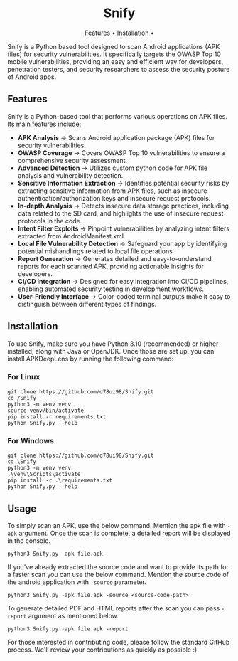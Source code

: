 # <div align="center">Snify</div>
<div align="center">
<a href="https://github.com/d78ui98/APKDeepLens/tree/master#features">Features</a> • 
<a href="https://github.com/d78ui98/APKDeepLens/tree/master#installation">Installation</a> • 
</div>
<p>

Snify is a Python based tool designed to scan Android applications (APK files) for security vulnerabilities. It specifically targets the OWASP Top 10 mobile vulnerabilities, providing an easy and efficient way for developers, penetration testers, and security researchers to assess the security posture of Android apps.





## Features

Snify is a Python-based tool that performs various operations on APK files. Its main features include:

- **APK Analysis** -> Scans Android application package (APK) files for security vulnerabilities.
- **OWASP Coverage** -> Covers OWASP Top 10 vulnerabilities to ensure a comprehensive security assessment.
- **Advanced Detection** -> Utilizes custom python code for APK file analysis and vulnerability detection.
- **Sensitive Information Extraction** -> Identifies potential security risks by extracting sensitive information from APK files, such as insecure authentication/authorization keys and insecure request protocols.
- **In-depth Analysis** -> Detects insecure data storage practices, including data related to the SD card, and highlights the use of insecure request protocols in the code.
- **Intent Filter Exploits** -> Pinpoint vulnerabilities by analyzing intent filters extracted from AndroidManifest.xml.
- **Local File Vulnerability Detection** -> Safeguard your app by identifying potential mishandlings related to local file operations
- **Report Generation** -> Generates detailed and easy-to-understand reports for each scanned APK, providing actionable insights for developers.
- **CI/CD Integration** -> Designed for easy integration into CI/CD pipelines, enabling automated security testing in development workflows.
- **User-Friendly Interface** -> Color-coded terminal outputs make it easy to distinguish between different types of findings.

## Installation

To use Snify, make sure you have Python 3.10 (recommended) or higher installed, along with Java or OpenJDK. Once those are set up, you can install APKDeepLens by running the following command:
### For Linux
```
git clone https://github.com/d78ui98/Snify.git
cd /Snify
python3 -m venv venv
source venv/bin/activate
pip install -r requirements.txt
python Snify.py --help
```
### For Windows
```
git clone https://github.com/d78ui98/Snify.git
cd \Snify
python3 -m venv venv
.\venv\Scripts\activate
pip install -r .\requirements.txt
python Snify.py --help
```

## Usage

To simply scan an APK, use the below command. Mention the apk file with `-apk` argument. 
Once the scan is complete, a detailed report will be displayed in the console.

```
python3 Snify.py -apk file.apk
```

If you've already extracted the source code and want to provide its path for a faster scan you can use the below command.
Mention the source code of the android application with `-source` parameter.
 
```
python3 Snify.py -apk file.apk -source <source-code-path>
```
To generate detailed PDF and HTML reports after the scan you can pass `-report` argument as mentioned below.
```
python3 Snify.py -apk file.apk -report
```


For those interested in contributing code, please follow the standard GitHub process.
We'll review your contributions as quickly as possible :)

